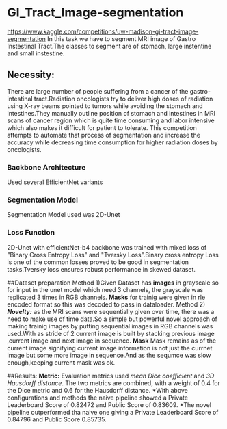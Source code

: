 # GI_Tract_Image-segmentation
https://www.kaggle.com/competitions/uw-madison-gi-tract-image-segmentation
In this task we have to segment MRI image of Gastro Instestinal Tract.The classes to segment are of stomach, large instentine and small instestine.
## Necessity:
There are large number of people suffering from a cancer of the gastro-intestinal tract.Radiation oncologists try to deliver high doses of radiation using X-ray beams pointed to tumors while avoiding the stomach and intestines.They manually outline  position of stomach and intestines in MRI scans of cancer region which is quite time consuming and labor intensive which also makes it difficult for patient to tolerate.
This competition attempts to automate that process of segmentation and increase the accuracy while decreasing time consumption for higher radiation doses by oncologists.

### Backbone Architecture
Used several EfficientNet variants 

### Segmentation Model
Segmentation Model used was 2D-Unet

### Loss Function
2D-Unet with efficientNet-b4 backbone was trained with mixed loss of "Binary Cross Entropy Loss" and "Tversky Loss".Binary cross entropy Loss is one of the common losses proved to be good in segmentation tasks.Tversky loss ensures robust performance in skewed dataset.

##Dataset preparation
Method 1)Given Dataset has **images** in grayscale so for input in the unet model which need 3 channels, the grayscale was replicated 3 times in RGB channels.
**Masks** for trainig were given in rle encoded format so this was decoded to pass in dataloader.
Method 2) ***Novelty:*** as the MRI scans were sequentially given over time, there was a need to make use of time data.So a simple but powerful novel approach of making trainig images by putting sequential images in RGB channels was used.With as stride of 2 current image is built by stacking previous image ,current image and next image in sequence.
**Mask** Mask remains as of the current image signifying current image information is not just the currnet image but some more image in sequence.And as the sequmce was slow enough,keeping current mask was ok.

##Results:
**Metric:** Evaluation metrics used *mean Dice coefficient* and *3D Hausdorff distance*. The two metrics are combined, with a weight of 0.4 for the Dice metric and 0.6 for the Hausdorff distance.
*With above configurations and methods the naive pipeline showed a Private Leaderboard Score of 0.82472 and Public Score of 0.83609.
*The novel pipeline outperformed tha naive one giving a Private Leaderboard Score of 0.84796 and Public Score 0.85735.
